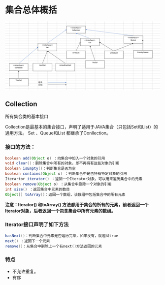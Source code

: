 # 集合总体概括

![Collection](https://raw.githubusercontent.com/ImmortalCountry/BlogPhotos/master/%E6%8E%A5%E5%8F%A3.png)

## Collection

所有集合类的基本接口

Collection是最基本的集合接口，声明了适用于JAVA集合（只包括Set和List）的通用方法。 Set 、Queue和List 都继承了Conllection。 



### 接口的方法：

```java
boolean add(Object o) ：向集合中加入一个对象的引用
void clear()：删除集合中所有的对象，即不再持有这些对象的引用
boolean isEmpty()：判断集合是否为空
boolean contains(Object o) ：判断集合中是否持有特定对象的引用
Iterartor iterator() ：返回一个Iterator对象，可以用来遍历集合中的元素
boolean remove(Object o) ：从集合中删除一个对象的引用
int size() ：返回集合中元素的数目
Object[] toArray()：返回一个数组，该数组中包括集合中的所有元素
```

**注意：Iterator() 和toArray() 方法都用于集合的所有的元素，前者返回一个Iterator对象，后者返回一个包含集合中所有元素的数组。**

### Iterator接口声明了如下方法

```java
hasNext()：判断集合中元素是否遍历完毕，如果没有，就返回true
next() ：返回下一个元素
remove()：从集合中删除上一个有next()方法返回的元素
```

### 特点

* 不允许重复。
* 有序